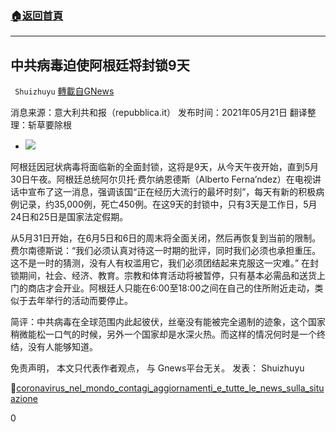 ###  [:house:返回首頁](https://github.com/ourhimalayas/txt)
---

## 中共病毒迫使阿根廷将封锁9天
` Shuizhuyu` [轉載自GNews](https://gnews.org/zh-hans/1264445/)

消息来源：意大利共和报（repubblica.it）
发布时间：2021年05月21日
翻译整理：斩草要除根

- ![]()![](https://gnews-media-offload.s3.amazonaws.com/wp-content/uploads/2021/05/22091502/fernando-tavora-jN8wERXCnkE-unsplash-scaled.jpg)


阿根廷因冠状病毒将面临新的全面封锁，这将是9天，从今天午夜开始，直到5月30日午夜。阿根廷总统阿尔贝托·费尔纳恩德斯（Alberto Ferna’ndez）在电视讲话中宣布了这一消息，强调该国“正在经历大流行的最坏时刻”，每天有新的积极病例记录，约35,000例，死亡450例。在这9天的封锁中，只有3天是工作日，5月24日和25日是国家法定假期。

从5月31日开始，在6月5日和6日的周末将全面关闭，然后再恢复到当前的限制。费尔南德斯说：“我们必须认真对待这一时期的批评，同时我们必须也承担重压。这不是一时的猜测，没有人有权滥用它，我们必须团结起来克服这一灾难。” 在封锁期间，社会、经济、教育。宗教和体育活动将被暂停，只有基本必需品和送货上门的商店才会开业。阿根廷人只能在6:00至18:00之间在自己的住所附近走动，类似于去年举行的活动而要停止。

简评：中共病毒在全球范围内此起彼伏，丝毫没有能被完全遏制的迹象，这个国家稍微能松一口气的时候，另外一个国家却是水深火热。而这样的情况何时是一个终结，没有人能够知道。

免责声明， 本文只代表作者观点， 与 Gnews平台无关。
发表： Shuizhuyu

🔗[coronavirus\_nel\_mondo\_contagi\_aggiornamenti\_e\_tutte\_le\_news\_sulla\_situazione](https://www.repubblica.it/esteri/2021/05/21/news/coronavirus_nel_mondo_contagi_aggiornamenti_e_tutte_le_news_sulla_situazione-302039290/)



0
